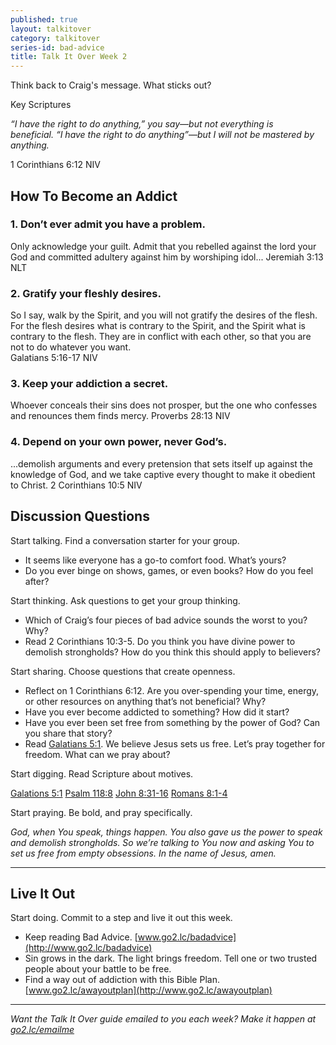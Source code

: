 ```yaml
---
published: true
layout: talkitover
category: talkitover
series-id: bad-advice
title: Talk It Over Week 2
---
```


<p class="lead">Think back to Craig's message. What sticks out?</p> 

Key Scriptures

_“I have the right to do anything,” you say—but not everything is beneficial. “I have the right to do anything”—but I will not be mastered by anything._ 

1 Corinthians 6:12 NIV

## How To Become an Addict

### 1. Don’t ever admit you have a problem.
Only acknowledge your guilt. Admit that you rebelled against the lord your God and committed adultery against him by worshiping idol... 
Jeremiah 3:13 NLT

### 2. Gratify your fleshly desires.
So I say, walk by the Spirit, and you will not gratify the desires of the flesh. For the flesh desires what is contrary to the Spirit, and the Spirit what is contrary to the flesh. They are in conflict with each other, so that you are not to do whatever you want.  
Galatians 5:16-17 NIV

### 3. Keep your addiction a secret.
Whoever conceals their sins does not prosper, but the one who confesses and renounces them finds mercy. 
Proverbs 28:13 NIV

### 4. Depend on your own power, never God’s.
...demolish arguments and every pretension that sets itself up against the knowledge of God, and we take captive every thought to make it obedient to Christ. 
2 Corinthians 10:5 NIV

## Discussion Questions
<p class="lead">Start talking. Find a conversation starter for your group.</p> 

*	It seems like everyone has a go-to comfort food. What’s yours?
*	Do you ever binge on shows, games, or even books? How do you feel after?

<p class="lead">Start thinking. Ask questions to get your group thinking.</p> 

*	Which of Craig’s four pieces of bad advice sounds the worst to you? Why? 
*	Read 2 Corinthians 10:3-5. Do you think you have divine power to demolish strongholds? How do you think this should apply to believers?
 
<p class="lead">Start sharing. Choose questions that create openness.</p> 

*	Reflect on 1 Corinthians 6:12. Are you over-spending your time, energy, or other resources on anything that’s not beneficial? Why?
*	Have you ever become addicted to something? How did it start?
*	Have you ever been set free from something by the power of God? Can you share that story?
* Read [Galatians 5:1](https://www.bible.com/bible/111/gal.5.1.niv). We believe Jesus sets us free. Let’s pray together for freedom. What can we pray about? 

<p class="lead">Start digging. Read Scripture about motives.</p> 

[Galations 5:1](https://www.bible.com/bible/111/gal.5.1.niv) [Psalm 118:8](https://www.bible.com/bible/111/psa.118.5.niv) [John 8:31-16](https://www.bible.com/bible/111/joh.8.31-36.niv) [Romans 8:1-4](https://www.bible.com/bible/111/rom.8.1-4.niv)

<p class="lead">Start praying. Be bold, and pray specifically.</p> 

_God, when You speak, things happen. You also gave us the power to speak and demolish strongholds. So we’re talking to You now and asking You to set us free from empty obsessions. In the name of Jesus, amen._

* * *

## Live It Out
<p class="lead">Start doing. Commit to a step and live it out this week.</p>

*	Keep reading Bad Advice. [www.go2.lc/badadvice](http://www.go2.lc/badadvice)
* Sin grows in the dark. The light brings freedom. Tell one or two trusted people about your battle to be free.
* Find a way out of addiction with this Bible Plan. [www.go2.lc/awayoutplan](http://www.go2.lc/awayoutplan)

* * *

_Want the Talk It Over guide emailed to you each week? Make it happen at [go2.lc/emailme](http://info.life.church/talkitover)_

